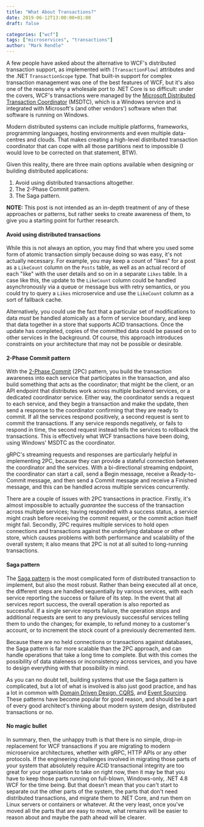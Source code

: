 ```yaml
---
title: "What About Transactions?"
date: 2019-06-12T13:00:00+01:00
draft: false

categories: ["wcf"]
tags: ["microservices", "transactions"]
author: "Mark Rendle"
---
```


A few people have asked about the alternative to WCF's distributed transaction support, as
implemented with `[TransactionFlow]` attributes and the .NET `TransactionScope` type. That
built-in support for complex transaction management was one of the best features of WCF, but
it's also one of the reasons why a wholesale port to .NET Core is so difficult: under the covers,
WCF's transactions were managed by the
[Microsoft Distributed Transaction Coordinator](https://en.wikipedia.org/wiki/Microsoft_Distributed_Transaction_Coordinator) 
(MSDTC), which is a Windows service and is integrated with Microsoft's (and other vendors') software
when that software is running on Windows.

Modern distributed systems can include multiple platforms, frameworks, programming languages,
hosting environments and even multiple data-centres and clouds. That makes creating a high-level
distributed transaction coordinator that can cope with all those partitions next to impossible
(I would love to be corrected on that statement, BTW).

Given this reality, there are three main options available when designing or building distributed applications:

1. Avoid using distributed transactions altogether.
2. The 2-Phase Commit pattern.
3. The Saga pattern.

**NOTE:** This post is not intended as an in-depth treatment of any of these approaches or patterns, but rather
seeks to create awareness of them, to give you a starting point for further research.

#### Avoid using distributed transactions

While this is not always an option, you may find that where you used some form of atomic transaction
simply because doing so was easy, it's not actually necessary. For example, you may keep a count of
"likes" for a post as a `LikeCount` column on the `Posts` table, as well as an actual record of each "like"
with the user details and so on in a separate `Likes` table. In a case like this, the update to the
`LikeCount` column could be handled asynchronously via a queue or message bus with retry semantics, or
you could try to query a `Likes` microservice and use the `LikeCount` column as a sort of fallback cache.

Alternatively, you could use the fact that a particular set of modifications to data *must* be handled atomically
as a form of service boundary, and keep that data together in a store that supports ACID transactions. Once the
update has completed, copies of the committed data could be passed on to other services in the background.
Of course, this approach introduces constraints on your architecture that may not be possible or desirable.

#### 2-Phase Commit pattern

With the [2-Phase Commit](https://en.wikipedia.org/wiki/Two-phase_commit_protocol) (2PC) pattern,
you build the transaction awareness into each service that participates in
the transaction, and also build something that acts as the coordinator; that might be the client, or an
API endpoint that distributes work across multiple backend services, or a dedicated coordinator service.
Either way, the coordinator sends a request to each service, and they begin a transaction and make the update,
then send a response to the coordinator confirming that they are ready to commit. If all the services respond
positively, a second request is sent to commit the transactions. If any service responds negatively, or fails
to respond in time, the second request instead tells the services to rollback the transactions. This is effectively
what WCF transactions have been doing, using Windows' MSDTC as the coordinator.

gRPC's streaming requests and responses are particularly helpful in implementing 2PC, because they can provide a
stateful connection between the coordinator and the services. With a bi-directional streaming endpoint, the
coordinator can start a call, send a Begin message, receive a Ready-to-Commit message, and then send a Commit
message and receive a Finished message, and this can be handled across multiple services concurrently.

There are a couple of issues with 2PC transactions in practice. Firstly, it's almost impossible to actually
*guarantee* the success of the transaction across multiple services; having responded with a success status,
a service might crash before receiving the commit request, or the commit action itself might fail. Secondly,
2PC requires multiple services to hold open connections and transactions against the underlying database or
other store, which causes problems with both performance and scalability of the overall system; it also means
that 2PC is not at all suited to long-running transactions.

#### Saga pattern

The [Saga pattern](https://microservices.io/patterns/data/saga.html)
is the most complicated form of distributed transaction to implement, but also the most robust.
Rather than being executed all at once, the different steps are handled sequentially by various services,
with each service reporting the success or failure of its step. In the event that all services report success,
the overall operation is also reported as successful. If a single service reports failure, the operation stops
and additional requests are sent to any previously successful services telling them to undo the changes; for
example, to refund money to a customer's account, or to increment the stock count of a previously decremented
item.

Because there are no held connections or transactions against databases, the Saga pattern is far more scalable
than the 2PC approach, and can handle operations that take a long time to complete. But with this comes the
possibility of data staleness or inconsistency across services, and you have to design everything with that
possibility in mind.

As you can no doubt tell, building systems that use the Saga pattern is complicated, but a lot of what is involved
is also just good practice, and has a lot in common with
[Domain Driven Design, CQRS](https://docs.microsoft.com/en-us/dotnet/standard/microservices-architecture/microservice-ddd-cqrs-patterns/),
and [Event Sourcing](https://docs.microsoft.com/en-us/azure/architecture/patterns/event-sourcing). These patterns
have become popular for good reason, and should be a part of every good architect's thinking about modern
system design, distributed transactions or no.

#### No magic bullet

In summary, then, the unhappy truth is that there is no simple, drop-in replacement for WCF transactions if you are migrating
to modern microservice architectures, whether with gRPC, HTTP APIs or any other protocols. If the engineering challenges
involved in migrating those parts of your system that absolutely require ACID transactional integrity are too great
for your organisation to take on right now, then it may be that you have to keep those parts running on full-blown,
Windows-only, .NET 4.8 WCF for the time being. But that doesn't mean that you can't start to separate out the other
parts of the system, the parts that don't need distributed transactions, and migrate them to .NET Core, and run them on
Linux servers or containers or whatever. At the very least, once you've moved all the parts that are easy to move,
what remains will be easier to reason about and maybe the path ahead will be clearer.

